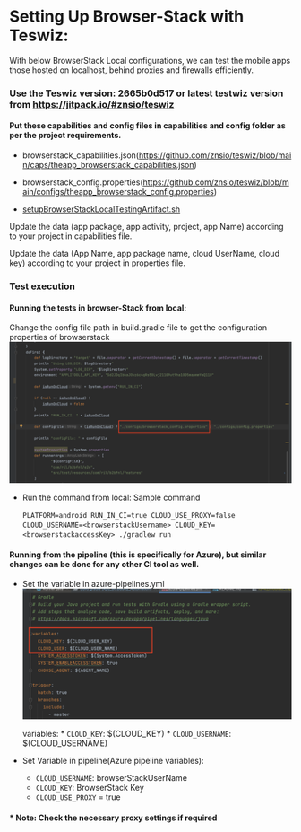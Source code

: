 # Setting Up Browser-Stack with Teswiz:

With below BrowserStack Local configurations, we can test the mobile apps those hosted on localhost, behind proxies and firewalls efficiently.

### Use the Teswiz version: 2665b0d517 or latest testwiz version from https://jitpack.io/#znsio/teswiz

#### Put these capabilities and config files in capabilities and config folder as per the project requirements.

* browserstack_capabilities.json(https://github.com/znsio/teswiz/blob/main/caps/theapp_browserstack_capabilities.json) 

* browserstack_config.properties(https://github.com/znsio/teswiz/blob/main/configs/theapp_browserstack_config.properties)

* [setupBrowserStackLocalTestingArtifact.sh](setupBrowserStackLocalTestingArtifact.sh)

Update the data (app package, app activity, project, app Name) according to your project in capabilities file.

Update the data (App Name, app package name, cloud UserName, cloud key) according to your project in properties file.

### Test execution

####  Running the tests in browser-Stack from local:

Change the config file path in build.gradle file to get the configuration properties of browserstack
![BuildGradleFileChanges.png](BuildGradleFileChanges.png)

* Run the command from local:
Sample command

    ```PLATFORM=android RUN_IN_CI=true CLOUD_USE_PROXY=false CLOUD_USERNAME=<browserstackUsername> CLOUD_KEY=<browserstackaccessKey> ./gradlew run```  

#### Running from the pipeline (this is specifically for Azure), but similar changes can be done for any other CI tool as well.
  * Set the variable in azure-pipelines.yml
    ![azurePipelineChanges.png](azurePipelineChanges.png)

    variables:
        * `CLOUD_KEY`: $(CLOUD_KEY)
        * `CLOUD_USERNAME`: $(CLOUD_USERNAME)

   * Set Variable in pipeline(Azure pipeline variables):

     * `CLOUD_USERNAME`: browserStackUserName
     * `CLOUD_KEY`: BrowserStack Key
     * `CLOUD_USE_PROXY` = true

 #### * Note: Check the necessary proxy settings if required 